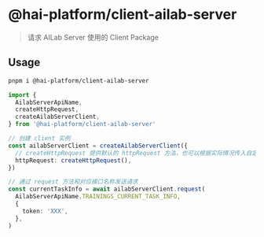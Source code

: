 # @hai-platform/client-ailab-server

> 请求 AILab Server 使用的 Client Package

## Usage

```sh
pnpm i @hai-platform/client-ailab-server
```

```ts
import {
  AilabServerApiName,
  createHttpRequest,
  createAilabServerClient,
} from '@hai-platform/client-ailab-server'

// 创建 client 实例
const ailabServerClient = createAilabServerClient({
  // createHttpRequest 提供默认的 httpRequest 方法，也可以根据实际情况传入自定义的实现
  httpRequest: createHttpRequest(),
})

// 通过 request 方法和对应接口名称发送请求
const currentTaskInfo = await ailabServerClient.request(
  AilabServerApiName.TRAININGS_CURRENT_TASK_INFO,
  {
    token: 'XXX',
  },
)
```
